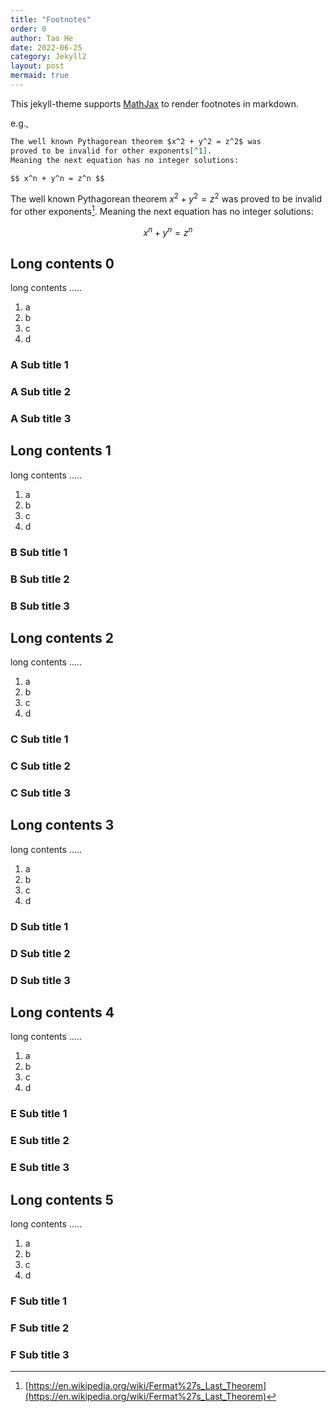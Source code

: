 ```yaml
---
title: "Footnotes"
order: 0
author: Tao He
date: 2022-06-25
category: Jekyll2
layout: post
mermaid: true
---
```


This jekyll-theme supports [MathJax](https://www.mathjax.org/) to render footnotes
in markdown.

e.g.,

```markdown
The well known Pythagorean theorem $x^2 + y^2 = z^2$ was
proved to be invalid for other exponents[^1].
Meaning the next equation has no integer solutions:

$$ x^n + y^n = z^n $$
```

The well known Pythagorean theorem $x^2 + y^2 = z^2$ was
proved to be invalid for other exponents[^1].
Meaning the next equation has no integer solutions:

$$ x^n + y^n = z^n $$

Long contents 0
-------------

long contents .....

1. a
2. b
3. c
4. d

### A Sub title 1

### A Sub title 2

### A Sub title 3

Long contents 1
-------------

long contents .....

1. a
2. b
3. c
4. d

### B Sub title 1

### B Sub title 2

### B Sub title 3

Long contents 2
-------------

long contents .....

1. a
2. b
3. c
4. d

### C Sub title 1

### C Sub title 2

### C Sub title 3

Long contents 3
-------------

long contents .....

1. a
2. b
3. c
4. d

### D Sub title 1

### D Sub title 2

### D Sub title 3

Long contents 4
-------------

long contents .....

1. a
2. b
3. c
4. d

### E Sub title 1

### E Sub title 2

### E Sub title 3

Long contents 5
-------------

long contents .....

1. a
2. b
3. c
4. d

### F Sub title 1

### F Sub title 2

### F Sub title 3

[^1]: [https://en.wikipedia.org/wiki/Fermat%27s_Last_Theorem](https://en.wikipedia.org/wiki/Fermat%27s_Last_Theorem)
